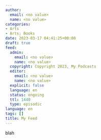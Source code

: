 ```yaml
---
author:
  email: <no value>
  name: <no value>
categories:
- Arts
- Arts; Books
date: 2023-03-17 04:41:25+00:00
draft: true
feed:
  admin:
    email: <no value>
    name: <no value>
  copyright: Copyright 2023, My Podcasts
  editor:
    email: <no value>
    name: <no value>
  explicit: false
  language: en
  status: ongoing
  ttl: 1440
  type: episodic
language: en
tags: []
title: My Feed
---
```


blah